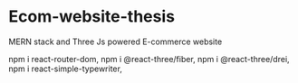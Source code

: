 # Ecom-website-thesis
MERN stack and Three Js powered E-commerce website 

npm i react-router-dom,
npm i @react-three/fiber,
npm i @react-three/drei,
npm i react-simple-typewriter,


